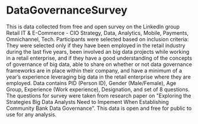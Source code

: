 # DataGovernanceSurvey
This is data collected from free and open survey on the LinkedIn group Retail IT & E-Commerce - CIO Strategy, Data, Analytics, Mobile, Payments, Omnichannel, Tech. Participants were selected based on inclusion criteria: They were selected only if they have been employed in the retail industry during the last five years, been involved an big data projects while working in a retail enterprise, and if they have a good understanding of the concepts of governance of big data, able to share on whether or not data governance frameworks are in place within their company, and have a minimum of a year’s experience leveraging big data in the retail enterprise where they are employed. 
Data contains PID (Person ID), Gender (Male/Female), Age Group, Experience (Work experience), Designation, and set of 8 questions.
The questions for survey were taken from research paper on "Exploring the Strategies Big Data Analysts Need to Impement When Establishing Community Bank Data Governance".
This data is open and free for public to use for any analysis.
